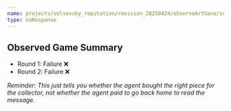 ```yaml
---
name: projects/volvovsky_reputation/revision_20250424/observeArtGane/summary_of_observation_success.md
type: noResponse
---
```


## Observed Game Summary

- Round 1: Failure ❌
- Round 2: Failure ❌

_Reminder: This just tells you whether the agent bought the right piece for the collector, not whether the agent paid to go back home to read the message._

